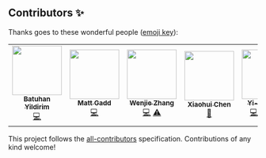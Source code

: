 
## Contributors ✨

Thanks goes to these wonderful people ([emoji key](https://allcontributors.org/docs/en/emoji-key)):

<!-- ALL-CONTRIBUTORS-LIST:START - Do not remove or modify this section -->
<!-- prettier-ignore-start -->
<!-- markdownlint-disable -->
<table>
  <tr>
    <td align="center"><a href="https://by256.github.io/"><img src="https://avatars.githubusercontent.com/u/44163664?v=4?s=100" width="100px;" alt=""/><br /><sub><b>Batuhan Yildirim</b></sub></a><br /><a href="https://github.com/TorchEnsemble-Community/Ensemble-Pytorch/commits?author=by256" title="Code">💻</a></td>
    <td align="center"><a href="https://github.com/mttgdd"><img src="https://avatars.githubusercontent.com/u/3154919?v=4?s=100" width="100px;" alt=""/><br /><sub><b>Matt Gadd</b></sub></a><br /><a href="https://github.com/TorchEnsemble-Community/Ensemble-Pytorch/commits?author=mttgdd" title="Code">💻</a></td>
    <td align="center"><a href="https://github.com/zzzzwj"><img src="https://avatars.githubusercontent.com/u/23235538?v=4?s=100" width="100px;" alt=""/><br /><sub><b>Wenjie Zhang</b></sub></a><br /><a href="https://github.com/TorchEnsemble-Community/Ensemble-Pytorch/commits?author=zzzzwj" title="Code">💻</a> <a href="https://github.com/TorchEnsemble-Community/Ensemble-Pytorch/commits?author=zzzzwj" title="Tests">⚠️</a></td>
    <td align="center"><a href="https://github.com/Xiaohui9607"><img src="https://avatars.githubusercontent.com/u/37996225?v=4?s=100" width="100px;" alt=""/><br /><sub><b>Xiaohui Chen</b></sub></a><br /><a href="https://github.com/TorchEnsemble-Community/Ensemble-Pytorch/issues?q=author%3AXiaohui9607" title="Bug reports">🐛</a></td>
    <td align="center"><a href="https://github.com/xuyxu"><img src="https://avatars.githubusercontent.com/u/22359569?v=4?s=100" width="100px;" alt=""/><br /><sub><b>Yi-Xuan Xu</b></sub></a><br /><a href="https://github.com/TorchEnsemble-Community/Ensemble-Pytorch/commits?author=xuyxu" title="Code">💻</a> <a href="https://github.com/TorchEnsemble-Community/Ensemble-Pytorch/commits?author=xuyxu" title="Documentation">📖</a> <a href="https://github.com/TorchEnsemble-Community/Ensemble-Pytorch/commits?author=xuyxu" title="Tests">⚠️</a> <a href="#example-xuyxu" title="Examples">💡</a></td>
    <td align="center"><a href="https://github.com/cspsampedro"><img src="https://avatars.githubusercontent.com/u/7384605?v=4?s=100" width="100px;" alt=""/><br /><sub><b>cspsampedro</b></sub></a><br /><a href="#ideas-cspsampedro" title="Ideas, Planning, & Feedback">🤔</a> <a href="https://github.com/TorchEnsemble-Community/Ensemble-Pytorch/commits?author=cspsampedro" title="Code">💻</a></td>
    <td align="center"><a href="https://github.com/nolaurence"><img src="https://avatars.githubusercontent.com/u/53215736?v=4?s=100" width="100px;" alt=""/><br /><sub><b>nolaurence</b></sub></a><br /><a href="https://github.com/TorchEnsemble-Community/Ensemble-Pytorch/commits?author=nolaurence" title="Code">💻</a></td>
  </tr>
</table>

<!-- markdownlint-restore -->
<!-- prettier-ignore-end -->

<!-- ALL-CONTRIBUTORS-LIST:END -->

This project follows the [all-contributors](https://github.com/all-contributors/all-contributors) specification. Contributions of any kind welcome!